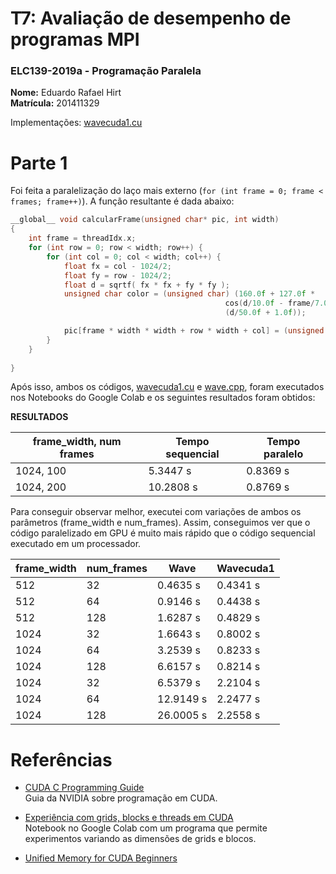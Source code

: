 # T7: Avaliação de desempenho de programas MPI

### ELC139-2019a - Programação Paralela

**Nome:** Eduardo Rafael Hirt <br/>
**Matrícula:** 201411329

Implementações: [wavecuda1.cu](wave/wavecuda1.cu)

# Parte 1

Foi feita a paralelização do laço mais externo (`for (int frame = 0; frame < frames; frame++)`). A função resultante é dada abaixo:

~~~cpp
__global__ void calcularFrame(unsigned char* pic, int width)
{
    int frame = threadIdx.x;
    for (int row = 0; row < width; row++) {
        for (int col = 0; col < width; col++) {
            float fx = col - 1024/2;
            float fy = row - 1024/2;
            float d = sqrtf( fx * fx + fy * fy );
            unsigned char color = (unsigned char) (160.0f + 127.0f *
                                                cos(d/10.0f - frame/7.0f) /
                                                (d/50.0f + 1.0f));

            pic[frame * width * width + row * width + col] = (unsigned char) color;
        }
    }
    
}
~~~
Após isso, ambos os códigos, [wavecuda1.cu](wave/wavecuda1.cu) e [wave.cpp](wave/wave.cpp), foram executados nos Notebooks do Google Colab e os seguintes resultados foram obtidos:

**RESULTADOS**

| frame_width, num frames 	| Tempo sequencial 	| Tempo paralelo 	|
|-------------------------	|------------------	|----------------	|
| 1024, 100               	| 5.3447 s         	| 0.8369 s       	|
| 1024, 200               	| 10.2808 s        	| 0.8769 s       	|


Para conseguir observar melhor, executei com variações de ambos os parâmetros (frame_width e num_frames). Assim, conseguimos ver que o código paralelizado em GPU é muito mais rápido que o código sequencial executado em um processador.

| frame_width   | num_frames    | Wave          | Wavecuda1     |
|-------------  |------------   |-----------    |-----------    |
| 512           | 32            | 0.4635 s      | 0.4341 s      |
| 512           | 64            | 0.9146 s      | 0.4438 s      |
| 512           | 128           | 1.6287 s      | 0.4829 s      |
| 1024          | 32            | 1.6643 s      | 0.8002 s      |
| 1024          | 64            | 3.2539 s      | 0.8233 s      |
| 1024          | 128           | 6.6157 s      | 0.8214 s      |
| 1024          | 32            | 6.5379 s      | 2.2104 s      |
| 1024          | 64            | 12.9149 s     | 2.2477 s      |
| 1024          | 128           | 26.0005 s     | 2.2558 s      |


# Referências 

- [CUDA C Programming Guide](https://docs.nvidia.com/cuda/cuda-c-programming-guide/)  
  Guia da NVIDIA sobre programação em CUDA.
  
- [Experiência com grids, blocks e threads em CUDA](https://colab.research.google.com/drive/1uSTM6C0p4n4aAuvFksplqFxa4NG87rMp)  
  Notebook no Google Colab com um programa que permite experimentos variando as dimensões de grids e blocos.

- [Unified Memory for CUDA Beginners](https://devblogs.nvidia.com/unified-memory-cuda-beginners/)